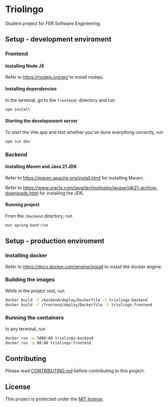 # Triolingo

Student project for FER Software Engineering.

## Setup - development enviroment

### Frontend

#### Installing Node JS

Refer to https://nodejs.org/en/ to install nodejs.

#### Installing dependencies

In the terminal, go to the `frontend/` directory and run

```bash
npm install
```

#### Starting the develepoment server

To start the Vite app and test whether you've done everything correctly, run

```bash
npm run dev
```

### Backend

#### Installing Maven and Java 21 JDK

Refer to https://maven.apache.org/install.html for installing Maven.

Refer to https://www.oracle.com/java/technologies/javase/jdk21-archive-downloads.html for installing the JDK.

#### Running project

From the `/backend` directory, run

```sh
mvn spring-boot:run
```

## Setup - production enviroment

### Installing docker

Refer to https://docs.docker.com/engine/install to install the docker engine.

### Building the images

While in the project root, run

```bash
docker build -f /backend/deploy/Dockerfile -t triolingo-backend
docker build -f /frontend/deploy/Dockerfile -t triolingo-frontend
```

### Running the containers

In any terminal, run

```bash
docker run -p 5000:80 triolingo-backend
docker run -p 80:80 triolingo-frontend
```

## Contributing

Please read [CONTRIBUTING.md](https://github.com/Progi-Petrovi/Triolingo/blob/main/CONTRIBUTING.md) before contributing to this project.

## License

This project is protected under the [MIT license](https://github.com/Progi-Petrovi/Triolingo/blob/main/LICENSE).
